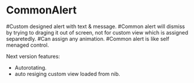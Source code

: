 # CommonAlert

#Custom designed alert with text & message.
#Common alert will dismiss by trying to draging it out of screen, not for custom view which is assigned separetedly.
#Can assign any animation.
#Common alert is like self menaged control.


Next version features:
- Autorotating.
- auto resiging custom view loaded from nib.
